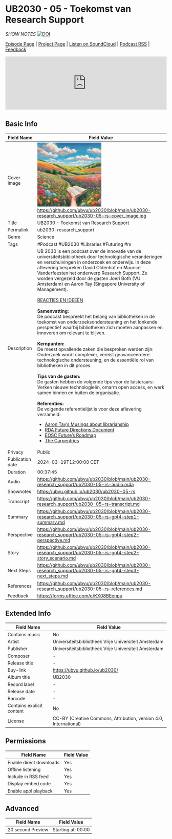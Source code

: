 # UB2030 - 05 - Toekomst van Research Support
*SHOW NOTES*
[![DOI](https://zenodo.org/badge/679753673.svg)](https://zenodo.org/doi/10.5281/zenodo.10666049)

[Episode Page](https://ubvu.github.io/ub2030/ub2030-05-rs) | [Project Page](https://ubvu.github.io/ub2030/) | [Listen on SoundCloud](https://soundcloud.com/vu-library-live/sets/ub2030-the-future-of-research-libraries) | [Podcast RSS](https://feeds.soundcloud.com/users/soundcloud:users:527805591/sounds.rss) | [Feedback](https://forms.office.com/e/KX08BEenpu)

<iframe width="100%" height="166" scrolling="no" frameborder="no" allow="autoplay" src="https://w.soundcloud.com/player/?url=https%3A//api.soundcloud.com/tracks/1667528667%3Fsecret_token%3Ds-0Lft6nca3TO&color=%230077b3&auto_play=false&hide_related=false&show_comments=true&show_user=true&show_reposts=false&show_teaser=true"></iframe>

## Basic Info

Field Name       | Field Value    
---|---
Cover Image            |  <img src="ub2030-05-rs-cover_image.png" alt="cover image" style="width:200px;height:auto;"> <br/> <https://github.com/ubvu/ub2030/blob/main/ub2030-research_support/ub2030-05-rs-cover_image.jpg>
Title            | UB2030 - Toekomst van Research Support
Permalink        | ub2030-research_support
Genre            | Science
Tags             | #Podcast #UB2030 #Libraries #Futuring #rs
Description      | UB 2030 is een podcast over de innovatie van de universiteitsbibliotheek door technologische veranderingen en verschuivingen in onderzoek en onderwijs. In deze aflevering bespreken David Oldenhof en Maurice Vanderfeesten het onderwerp Research Support. Ze worden vergezeld door de gasten Joeri Both (VU Amsterdam) en Aaron Tay (Singapore University of Management).  <br/><br/> [REACTIES EN IDEEËN](https://forms.office.com/e/KX08BEenpu) <br/><br/>  **Samenvatting:**<br/>  De podcast bespreekt het belang van bibliotheken in de toekomst van onderzoeksondersteuning en het lonkende perspectief waarbij bibliotheken zich moeten aanpassen en innoveren om relevant te blijven. <br/><br/> **Kernpunten:**<br/> De meest opvallende zaken die besproken werden zijn: Onderzoek wordt complexer, vereist geavanceerdere technologische ondersteuning, en de essentiële rol van bibliotheken in dit proces. <br/><br/>  **Tips van de gasten:**<br/>  De gasten hebben de volgende tips voor de luisteraars: Verken nieuwe technologieën, omarm open access, en werk samen binnen en buiten de organisatie. <br/><br/>  **Referenties:**<br/>  De volgende referentielijst is voor deze aflevering verzameld: <ul><li><a href="http://musingsaboutlibrarianship.blogspot.com/">Aaron Tay’s Musings about librarianship</a></li><li><a href="https://www.rd-alliance.org/rda-future-directions-document-rda-communications-engagement-and-coordination.html">RDA Future Directions Document</a></li><li><a href="https://eoscfuture.eu/about/roadmap/">EOSC Future’s Roadmap</a></li><li><a href="https://carpentries.org/index.html">The Carpentries</a></li></ul>
Privacy          | Public
Publication date | 2024-03-19T12:00:00 CET
Duration         | 00:37:45
Audio            | <https://github.com/ubvu/ub2030/blob/main/ub2030-research_support/ub2030-05-rs-audio.m4a>
Shownotes        | <https://ubvu.github.io/ub2030/ub2030-05-rs>
Transcript       | <https://github.com/ubvu/ub2030/blob/main/ub2030-research_support/ub2030-05-rs-transcript.md>
Summary          | <https://github.com/ubvu/ub2030/blob/main/ub2030-research_support/ub2030-05-rs-gpt4-step1-summary.md>
Perspective      | <https://github.com/ubvu/ub2030/blob/main/ub2030-research_support/ub2030-05-rs-gpt4-step2-perspective.md>
Story            | <https://github.com/ubvu/ub2030/blob/main/ub2030-research_support/ub2030-05-rs-gpt4-step2-story_scenario.md>
Next Steps       | <https://github.com/ubvu/ub2030/blob/main/ub2030-research_support/ub2030-05-rs-gpt4-step3-next_steps.md>
References       | <https://github.com/ubvu/ub2030/blob/main/ub2030-research_support/ub2030-05-rs-references.md>
Feedback         | <https://forms.office.com/e/KX08BEenpu>


## Extended Info

  Field Name                 | Field Value 
  --------------------------  | -------------------------------------------------------------------
  Contains music              | No
  Artist                      | Universiteitsbibliotheek Vrije Universiteit Amsterdam
  Publisher                   | Universiteitsbibliotheek Vrije Universiteit Amsterdam
  Composer                    | -
  Release title               | -
  Buy-link                    | <https://ubvu.github.io/ub2030/>
  Album title                 | UB2030
  Record label                | -
  Release date                | -
  Barcode                     | -
  Contains explicit content   | No
  License                     | CC-BY (Creative Commons, Attribution, version 4.0, International)

## Permissions


  Field Name               | Field Value
  -------------------------| -------------
  Enable direct downloads  | Yes
  Offline listening        | Yes
  Include in RSS feed      | Yes
  Display embed code       | Yes
  Enable appl playback     | Yes
                            

## Advanced


  Field Name         | Field Value
  -------------------| --------------------
  20 second Preview  | Starting at: 00:00
